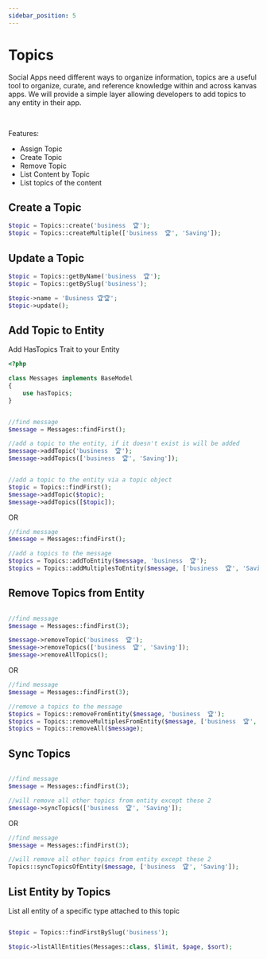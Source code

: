```yaml
---
sidebar_position: 5
---
```


# Topics

Social Apps need different ways to organize information, topics are a useful tool to organize, curate, and reference knowledge within and across kanvas apps. We will provide a simple layer allowing developers to add topics to any entity in their app.

<br />

Features:
- Assign Topic
- Create Topic
- Remove Topic
- List Content by Topic
- List topics of the content

Create a Topic
-------------------
```php
$topic = Topics::create('business  🏆');
$topic = Topics::createMultiple(['business  🏆', 'Saving']);
```

Update a Topic
-------------------
```php
$topic = Topics::getByName('business  🏆');
$topic = Topics::getBySlug('business');

$topic->name = 'Business 🏆🏆';
$topic->update();
```

Add Topic to Entity
-------------------

Add HasTopics Trait to your Entity

```php
<?php

class Messages implements BaseModel
{
    use hasTopics;
}

```

```php

//find message
$message = Messages::findFirst();

//add a topic to the entity, if it doesn't exist is will be added
$message->addTopic('business  🏆');
$message->addTopics(['business  🏆', 'Saving']);


//add a topic to the entity via a topic object
$topic = Topics::findFirst();
$message->addTopic($topic);
$message->addTopics([$topic]);
```

OR

```php
//find message
$message = Messages::findFirst();

//add a topics to the message 
$topics = Topics::addToEntity($message, 'business  🏆');
$topics = Topics::addMultiplesToEntity($message, ['business  🏆', 'Saving']);
```

Remove Topics from Entity
-------------------

```php

//find message
$message = Messages::findFirst(3);

$message->removeTopic('business  🏆');
$message->removeTopics(['business  🏆', 'Saving']);
$message->removeAllTopics();

```

OR

```php
//find message
$message = Messages::findFirst(3);

//remove a topics to the message 
$topics = Topics::removeFromEntity($message, 'business  🏆');
$topics = Topics::removeMultiplesFromEntity($message, ['business  🏆', 'Saving']);
$topics = Topics::removeAll($message);
```

Sync Topics
-------------------

```php

//find message
$message = Messages::findFirst(3);

//will remove all other topics from entity except these 2
$message->syncTopics(['business  🏆', 'Saving']);
```

OR

```php
//find message
$message = Messages::findFirst(3);

//will remove all other topics from entity except these 2
Topics::syncTopicsOfEntity($message, ['business  🏆', 'Saving']);
```

List Entity by Topics
----------------

List all entity of a specific type attached to this topic

```php

$topic = Topics::findFirstBySlug('business');

$topic->listAllEntities(Messages::class, $limit, $page, $sort);
```

